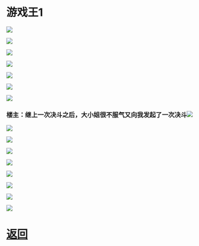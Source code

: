 # 游戏王1

![](http://tiebapic.baidu.com/forum/w%3D580/sign=feb7be279400baa1ba2c47b37711b9b1/0268cd6d55fbb2fb229c2bd90a4a20a44423dcc9.jpg?tbpicau=2023-04-27-05_efe421e2127bd24effe5cdf433c3eaf4)

![](http://tiebapic.baidu.com/forum/w%3D580/sign=5d4be1148b1b9d168ac79a69c3dfb4eb/ecc3b3a98226cffc359acc79fc014a90f403ead4.jpg?tbpicau=2023-04-27-05_a1064bf75ad7771d54c8f80d6fbd7bef)

![](http://tiebapic.baidu.com/forum/w%3D580/sign=6a519399c035e5dd902ca5d746c4a7f5/acb05fc379310a55968aad3ff24543a9802610d1.jpg?tbpicau=2023-04-27-05_fbfb8307c35e2fa70a4b04513348182b)

![](http://tiebapic.baidu.com/forum/w%3D580/sign=b3228de80c540923aa696376a25ad1dc/75f57bd4b31c87019f18c12d627f9e2f0508ffd2.jpg?tbpicau=2023-04-27-05_233043b262a5f24defb906a9b08a5bd3)

![](http://tiebapic.baidu.com/forum/w%3D580/sign=97a736347ec79f3d8fe1e4388aa3cdbc/537ca13d269759ee63f71300f7fb43166f22dfd9.jpg?tbpicau=2023-04-27-05_3f4292a0ad3d87e83121176b601dc2c2)

![](http://tiebapic.baidu.com/forum/w%3D580/sign=9fcfb525f18f8c54e3d3c5270a2b2dee/d10449014a90f6034313ef8c7c12b31bb251ede5.jpg?tbpicau=2023-04-27-05_06b733c1d1bbb3505aac814e53b23164)

![](http://tiebapic.baidu.com/forum/w%3D580/sign=6f5d58eccf82b9013dadc33b438fa97e/6a2b3bef76094b360c0e6826e6cc7cd98f109de0.jpg?tbpicau=2023-04-27-05_d2c2549d5fda18d25d29caaed4d8b95a)

### 楼主：继上一次决斗之后，大小姐很不服气又向我发起了一次决斗![](https://gsp0.baidu.com/5aAHeD3nKhI2p27j8IqW0jdnxx1xbK/tb/editor/images/client/image_emoticon3.png)

![](http://tiebapic.baidu.com/forum/w%3D580/sign=915a6c9610fbb2fb342b581a7f482043/8a8f43de9c82d158040b3d7ac50a19d8be3e42f3.jpg?tbpicau=2023-04-27-05_4e276404ffc834c4a8a06861b6b1adef)

![](http://tiebapic.baidu.com/forum/w%3D580/sign=e4ec5e484a2442a7ae0efdade141ad95/926ce5ce36d3d539ccbd6b087f87e950372ab084.jpg?tbpicau=2023-04-27-05_34f9a00ef79f75c79e2e83e4c2a930da)

![](http://tiebapic.baidu.com/forum/w%3D580/sign=35ca68e9f61bb0518f24b3200678da77/275f7d1001e93901bd82e9f53eec54e734d19684.jpg?tbpicau=2023-04-27-05_8ee650b6e0ef4d3a122659fa75b5ddb7)

![](http://tiebapic.baidu.com/forum/w%3D580/sign=a398332bb203918fd7d13dc2613f264b/05597db1cb134954c99c8caf134e9258d3094a86.jpg?tbpicau=2023-04-27-05_fc4070591ccd16bf0384afe6f33a53f5)

![](http://tiebapic.baidu.com/forum/w%3D580/sign=d94c86313ecb0a4685228b315b61f63e/f3550d1f4134970ae5f174e4d0cad1c8a5865d86.jpg?tbpicau=2023-04-27-05_a2fe881d90464dde51572575ff691a5b)

![](http://tiebapic.baidu.com/forum/w%3D580/sign=e9fe0a4e8cea15ce41eee00186023a25/1c964912c8fcc3ce2938adf8d745d688d63f208c.jpg?tbpicau=2023-04-27-05_8d8bb92e0d632ac0eb78d1aad813fc16)

![](http://tiebapic.baidu.com/forum/w%3D580/sign=797d1b166b738bd4c421b2399189876c/0f61c6d12f2eb93838991e3990628535e7dd6f88.jpg?tbpicau=2023-04-27-05_277b351a9a54aa6ccfc3db66873b493a)

![](http://tiebapic.baidu.com/forum/w%3D580/sign=a85c5b8047087bf47dec57e1c2d1575e/ef097c5494eef01f8fe07c0ea5fe9925be317d88.jpg?tbpicau=2023-04-27-05_89fe66a9fccd36fade58086b72d95ddc)


# [返回](newbing简介.md)
